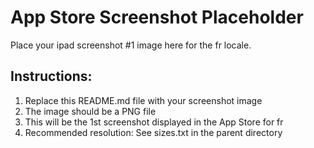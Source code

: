 # App Store Screenshot Placeholder

Place your ipad screenshot #1 image here for the fr locale.

## Instructions:
1. Replace this README.md file with your screenshot image
2. The image should be a PNG file
3. This will be the 1st screenshot displayed in the App Store for fr
4. Recommended resolution: See sizes.txt in the parent directory
